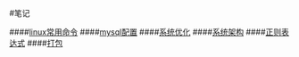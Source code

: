 #笔记

####[linux常用命令](https://github.com/fucongcong/ssos/blob/master/linux-command.md)
####[mysql配置](https://github.com/fucongcong/ssos/blob/master/mysql.md)
####[系统优化](https://github.com/fucongcong/ssos/blob/master/optimize.md)
####[系统架构](https://github.com/fucongcong/ssos/blob/master/architect.md)
####[正则表达式](https://github.com/fucongcong/ssos/blob/master/rule.md)
####[打包](https://github.com/fucongcong/ssos/blob/master/git-package.md)
